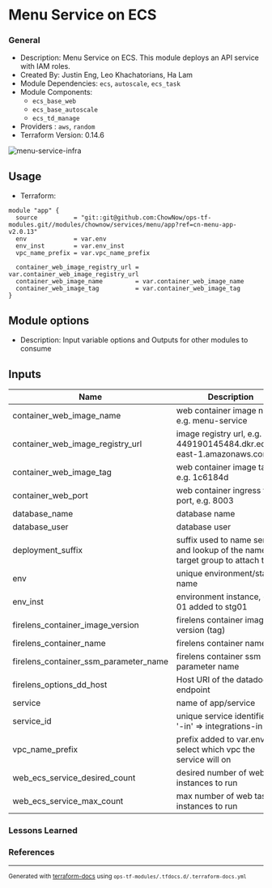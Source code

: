 <!-- BEGIN_TF_DOCS -->
# Menu Service on ECS

### General

* Description: Menu Service on ECS. This module deploys an API service with IAM roles.
* Created By: Justin Eng, Leo Khachatorians, Ha Lam
* Module Dependencies: `ecs`, `autoscale`, `ecs_task`
* Module Components:
  * `ecs_base_web`
  * `ecs_base_autoscale`
  * `ecs_td_manage`
* Providers : `aws`, `random`
* Terraform Version: 0.14.6

![menu-service-infra](https://github.com/ChowNow/menu-service/blob/1959b29bf6842ac3c73b0dad1137015696d981a1/diagrams/menu_service_infra_20220825.png)

## Usage

* Terraform:

```hcl
module "app" {
  source          = "git::git@github.com:ChowNow/ops-tf-modules.git//modules/chownow/services/menu/app?ref=cn-menu-app-v2.0.13"
  env             = var.env
  env_inst        = var.env_inst
  vpc_name_prefix = var.vpc_name_prefix

  container_web_image_registry_url = var.container_web_image_registry_url
  container_web_image_name         = var.container_web_image_name
  container_web_image_tag          = var.container_web_image_tag
}
```

## Module options

* Description: Input variable options and Outputs for other modules to consume

## Inputs

| Name | Description | Type | Default | Required |
|------|-------------|------|---------|:--------:|
| container\_web\_image\_name | web container image name, e.g. menu-service | `string` | `"menu-service"` | no |
| container\_web\_image\_registry\_url | image registry url, e.g. 449190145484.dkr.ecr.us-east-1.amazonaws.com | `string` | `"449190145484.dkr.ecr.us-east-1.amazonaws.com"` | no |
| container\_web\_image\_tag | web container image tag, e.g. 1c6184d | `any` | n/a | yes |
| container\_web\_port | web container ingress tcp port, e.g. 8003 | `string` | `"8003"` | no |
| database\_name | database name | `string` | `"menu"` | no |
| database\_user | database user | `any` | `"chownow"` | no |
| deployment\_suffix | suffix used to name service and lookup of the name of target group to attach to | `string` | `""` | no |
| env | unique environment/stage name | `string` | `"dev"` | no |
| env\_inst | environment instance, eg 01 added to stg01 | `string` | `""` | no |
| firelens\_container\_image\_version | firelens container image version (tag) | `string` | `"2.10.1"` | no |
| firelens\_container\_name | firelens container name | `string` | `"log_router"` | no |
| firelens\_container\_ssm\_parameter\_name | firelens container ssm parameter name | `string` | `"/aws/service/aws-for-fluent-bit"` | no |
| firelens\_options\_dd\_host | Host URI of the datadog log endpoint | `string` | `"http-intake.logs.datadoghq.com"` | no |
| service | name of app/service | `string` | `"menu"` | no |
| service\_id | unique service identifier, eg '-in' => integrations-in | `string` | `""` | no |
| vpc\_name\_prefix | prefix added to var.env to select which vpc the service will on | `string` | `"main"` | no |
| web\_ecs\_service\_desired\_count | desired number of web task instances to run | `number` | `1` | no |
| web\_ecs\_service\_max\_count | max number of web task instances to run | `number` | `8` | no |



### Lessons Learned


### References

---

<sub>Generated with [terraform-docs](https://terraform-docs.io/) using `ops-tf-modules/.tfdocs.d/.terraform-docs.yml`<sub>
<!-- END_TF_DOCS -->
